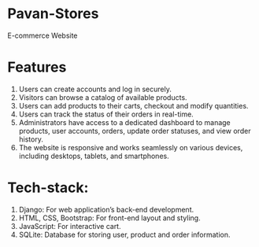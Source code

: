 # Pavan-Stores
E-commerce Website
# Features
1. Users can create accounts and log in securely.
2. Visitors can browse a catalog of available products.
3. Users can add products to their carts, checkout and modify quantities.
4. Users can track the status of their orders in real-time.
5. Administrators have access to a dedicated dashboard to manage products, user accounts, orders, update order statuses, and view order history.
6. The website is responsive and works seamlessly on various devices, including desktops, tablets, and smartphones.
# Tech-stack:
1. Django: For web application’s back-end development.
2. HTML, CSS, Bootstrap: For front-end layout and styling.
3. JavaScript: For interactive cart.
4. SQLite: Database for storing user, product and order information.
